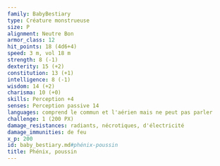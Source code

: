 ```yaml
---
family: BabyBestiary
type: Créature monstrueuse
size: P
alignment: Neutre Bon
armor_class: 12
hit_points: 18 (4d6+4)
speed: 3 m, vol 18 m
strength: 8 (-1)
dexterity: 15 (+2)
constitution: 13 (+1)
intelligence: 8 (-1)
wisdom: 14 (+2)
charisma: 10 (+0)
skills: Perception +4
senses: Perception passive 14
languages: comprend le commun et l'aérien mais ne peut pas parler
challenge: 1 (200 PX)
damage_resistances: radiants, nécrotiques, d'électricité
damage_immunities: de feu
x_p: 200
id: baby_bestiary.md#phénix-poussin
title: Phénix, poussin
---
```


